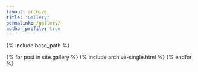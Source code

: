 ```yaml
---
layout: archive
title: "Gallery"
permalink: /gallery/
author_profile: true
---
```


{% include base_path %}


{% for post in site.gallery %}
  {% include archive-single.html %}
{% endfor %}
